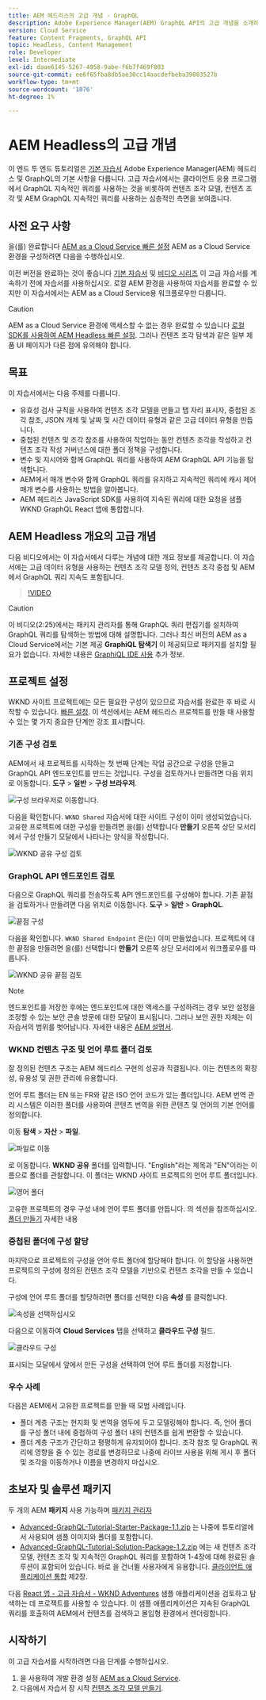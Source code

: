 ```yaml
---
title: AEM 헤드리스의 고급 개념 - GraphQL
description: Adobe Experience Manager(AEM) GraphQL API의 고급 개념을 소개하는 종단간 자습서입니다.
version: Cloud Service
feature: Content Fragments, GraphQL API
topic: Headless, Content Management
role: Developer
level: Intermediate
exl-id: daae6145-5267-4958-9abe-f6b7f469f803
source-git-commit: ee6f65fba8db5ae30cc14aacdefbeba39803527b
workflow-type: tm+mt
source-wordcount: '1076'
ht-degree: 1%

---
```


# AEM Headless의 고급 개념

이 엔드 투 엔드 튜토리얼은 [기본 자습서](../multi-step/overview.md) Adobe Experience Manager(AEM) 헤드리스 및 GraphQL의 기본 사항을 다룹니다. 고급 자습서에서는 클라이언트 응용 프로그램에서 GraphQL 지속적인 쿼리를 사용하는 것을 비롯하여 컨텐츠 조각 모델, 컨텐츠 조각 및 AEM GraphQL 지속적인 쿼리를 사용하는 심층적인 측면을 보여줍니다.

## 사전 요구 사항

을(를) 완료합니다 [AEM as a Cloud Service 빠른 설정](../quick-setup/cloud-service.md) AEM as a Cloud Service 환경을 구성하려면 다음을 수행하십시오.

이전 버전을 완료하는 것이 좋습니다 [기본 자습서](../multi-step/overview.md) 및 [비디오 시리즈](../video-series/modeling-basics.md) 이 고급 자습서를 계속하기 전에 자습서를 사용하십시오. 로컬 AEM 환경을 사용하여 자습서를 완료할 수 있지만 이 자습서에서는 AEM as a Cloud Service용 워크플로우만 다룹니다.

>[!CAUTION]
>
>AEM as a Cloud Service 환경에 액세스할 수 없는 경우 완료할 수 있습니다 [로컬 SDK를 사용하여 AEM Headless 빠른 설정](https://experienceleague.adobe.com/docs/experience-manager-learn/getting-started-with-aem-headless/graphql/quick-setup/local-sdk.html). 그러나 컨텐츠 조각 탐색과 같은 일부 제품 UI 페이지가 다른 점에 유의해야 합니다.



## 목표

이 자습서에서는 다음 주제를 다룹니다.

* 유효성 검사 규칙을 사용하여 컨텐츠 조각 모델을 만들고 탭 자리 표시자, 중첩된 조각 참조, JSON 개체 및 날짜 및 시간 데이터 유형과 같은 고급 데이터 유형을 만듭니다.
* 중첩된 컨텐츠 및 조각 참조를 사용하여 작업하는 동안 컨텐츠 조각을 작성하고 컨텐츠 조각 작성 거버넌스에 대한 폴더 정책을 구성합니다.
* 변수 및 지시어와 함께 GraphQL 쿼리를 사용하여 AEM GraphQL API 기능을 탐색합니다.
* AEM에서 매개 변수와 함께 GraphQL 쿼리를 유지하고 지속적인 쿼리에 캐시 제어 매개 변수를 사용하는 방법을 알아봅니다.
* AEM 헤드리스 JavaScript SDK를 사용하여 지속된 쿼리에 대한 요청을 샘플 WKND GraphQL React 앱에 통합합니다.

## AEM Headless 개요의 고급 개념

다음 비디오에서는 이 자습서에서 다루는 개념에 대한 개요 정보를 제공합니다. 이 자습서에는 고급 데이터 유형을 사용하는 컨텐츠 조각 모델 정의, 컨텐츠 조각 중첩 및 AEM에서 GraphQL 쿼리 지속도 포함됩니다.

>[!VIDEO](https://video.tv.adobe.com/v/340035/?quality=12&learn=on)

>[!CAUTION]
>
>이 비디오(2:25)에서는 패키지 관리자를 통해 GraphQL 쿼리 편집기를 설치하여 GraphQL 쿼리를 탐색하는 방법에 대해 설명합니다. 그러나 최신 버전의 AEM as a Cloud Service에서는 기본 제공 **GraphiQL 탐색기** 이 제공되므로 패키지를 설치할 필요가 없습니다. 자세한 내용은 [GraphiQL IDE 사용](https://experienceleague.adobe.com/docs/experience-manager-cloud-service/content/headless/graphql-api/graphiql-ide.html) 추가 정보.


## 프로젝트 설정

WKND 사이트 프로젝트에는 모든 필요한 구성이 있으므로 자습서를 완료한 후 바로 시작할 수 있습니다. [빠른 설정](../quick-setup/cloud-service.md). 이 섹션에서는 AEM 헤드리스 프로젝트를 만들 때 사용할 수 있는 몇 가지 중요한 단계만 강조 표시합니다.


### 기존 구성 검토

AEM에서 새 프로젝트를 시작하는 첫 번째 단계는 작업 공간으로 구성을 만들고 GraphQL API 엔드포인트를 만드는 것입니다. 구성을 검토하거나 만들려면 다음 위치로 이동합니다. **도구** > **일반** > **구성 브라우저**.

![구성 브라우저로 이동합니다.](assets/overview/create-configuration.png)

다음을 확인합니다. `WKND Shared` 자습서에 대한 사이트 구성이 이미 생성되었습니다. 고유한 프로젝트에 대한 구성을 만들려면 을(를) 선택합니다 **만들기** 오른쪽 상단 모서리에서 구성 만들기 모달에서 나타나는 양식을 작성합니다.

![WKND 공유 구성 검토](assets/overview/review-wknd-shared-configuration.png)

### GraphQL API 엔드포인트 검토

다음으로 GraphQL 쿼리를 전송하도록 API 엔드포인트를 구성해야 합니다. 기존 끝점을 검토하거나 만들려면 다음 위치로 이동합니다. **도구** > **일반** > **GraphQL**.

![끝점 구성](assets/overview/endpoints.png)

다음을 확인합니다. `WKND Shared Endpoint` 은(는) 이미 만들었습니다. 프로젝트에 대한 끝점을 만들려면 을(를) 선택합니다 **만들기** 오른쪽 상단 모서리에서 워크플로우를 따릅니다.

![WKND 공유 끝점 검토](assets/overview/review-wknd-shared-endpoint.png)

>[!NOTE]
>
> 엔드포인트를 저장한 후에는 엔드포인트에 대한 액세스를 구성하려는 경우 보안 설정을 조정할 수 있는 보안 콘솔 방문에 대한 모달이 표시됩니다. 그러나 보안 권한 자체는 이 자습서의 범위를 벗어납니다. 자세한 내용은 [AEM 설명서](https://experienceleague.adobe.com/docs/experience-manager-64/administering/security/security.html).

### WKND 컨텐츠 구조 및 언어 루트 폴더 검토

잘 정의된 컨텐츠 구조는 AEM 헤드리스 구현의 성공과 직결됩니다. 이는 컨텐츠의 확장성, 유용성 및 권한 관리에 유용합니다.

언어 루트 폴더는 EN 또는 FR와 같은 ISO 언어 코드가 있는 폴더입니다. AEM 번역 관리 시스템은 이러한 폴더를 사용하여 콘텐츠 번역을 위한 콘텐츠 및 언어의 기본 언어를 정의합니다.

이동 **탐색** > **자산** > **파일**.

![파일로 이동](assets/overview/files.png)

로 이동합니다. **WKND 공유** 폴더를 입력합니다. &quot;English&quot;라는 제목과 &quot;EN&quot;이라는 이름으로 폴더를 관찰합니다. 이 폴더는 WKND 사이트 프로젝트의 언어 루트 폴더입니다.

![영어 폴더](assets/overview/english.png)

고유한 프로젝트의 경우 구성 내에 언어 루트 폴더를 만듭니다. 의 섹션을 참조하십시오. [폴더 만들기](/help/headless-tutorial/graphql/advanced-graphql/author-content-fragments.md#create-folders) 자세한 내용

### 중첩된 폴더에 구성 할당

마지막으로 프로젝트의 구성을 언어 루트 폴더에 할당해야 합니다. 이 할당을 사용하면 프로젝트의 구성에 정의된 컨텐츠 조각 모델을 기반으로 컨텐츠 조각을 만들 수 있습니다.

구성에 언어 루트 폴더를 할당하려면 폴더를 선택한 다음 **속성** 를 클릭합니다.

![속성](assets/overview/properties.png)을 선택하십시오

다음으로 이동하여 **Cloud Services** 탭을 선택하고 **클라우드 구성** 필드.

![클라우드 구성](assets/overview/cloud-conf.png)

표시되는 모달에서 앞에서 만든 구성을 선택하여 언어 루트 폴더를 지정합니다.

### 우수 사례

다음은 AEM에서 고유한 프로젝트를 만들 때 모범 사례입니다.

* 폴더 계층 구조는 현지화 및 번역을 염두에 두고 모델링해야 합니다. 즉, 언어 폴더를 구성 폴더 내에 중첩하여 구성 폴더 내의 컨텐츠를 쉽게 변환할 수 있습니다.
* 폴더 계층 구조가 간단하고 평평하게 유지되어야 합니다. 조각 참조 및 GraphQL 쿼리에 영향을 줄 수 있는 경로를 변경하므로 나중에 라이브 사용을 위해 게시 후 폴더 및 조각을 이동하거나 이름을 변경하지 마십시오.

## 초보자 및 솔루션 패키지

두 개의 AEM **패키지** 사용 가능하며 [패키지 관리자](/help/headless-tutorial/graphql/advanced-graphql/author-content-fragments.md#sample-content)

* [Advanced-GraphQL-Tutorial-Starter-Package-1.1.zip](/help/headless-tutorial/graphql/advanced-graphql/assets/tutorial-files/Advanced-GraphQL-Tutorial-Starter-Package-1.1.zip) 는 나중에 튜토리얼에서 사용되며 샘플 이미지와 폴더를 포함합니다.
* [Advanced-GraphQL-Tutorial-Solution-Package-1.2.zip](/help/headless-tutorial/graphql/advanced-graphql/assets/tutorial-files/Advanced-GraphQL-Tutorial-Solution-Package-1.2.zip) 에는 새 컨텐츠 조각 모델, 컨텐츠 조각 및 지속적인 GraphQL 쿼리를 포함하여 1-4장에 대해 완료된 솔루션이 포함되어 있습니다. 바로 을 건너뛸 사용자에게 유용합니다. [클라이언트 애플리케이션 통합](/help/headless-tutorial/graphql/advanced-graphql/client-application-integration.md) 제2장.


다음 [React 앱 - 고급 자습서 - WKND Adventures](https://github.com/adobe/aem-guides-wknd-graphql/blob/main/advanced-tutorial/README.md) 샘플 애플리케이션을 검토하고 탐색하는 데 프로젝트를 사용할 수 있습니다. 이 샘플 애플리케이션은 지속된 GraphQL 쿼리를 호출하여 AEM에서 컨텐츠를 검색하고 몰입형 환경에서 렌더링합니다.

## 시작하기

이 고급 자습서를 시작하려면 다음 단계를 수행하십시오.

1. 을 사용하여 개발 환경 설정 [AEM as a Cloud Service](../quick-setup/cloud-service.md).
1. 다음에서 자습서 장 시작 [컨텐츠 조각 모델 만들기](/help/headless-tutorial/graphql/advanced-graphql/create-content-fragment-models.md).
